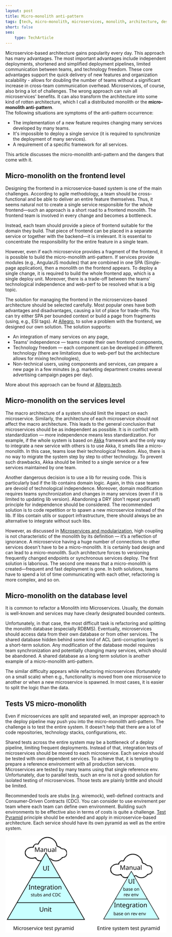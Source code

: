 ```yaml
---
layout: post
title: Micro-monolith anti-pattern
tags: [tech, micro-monolith, microservices, monolith, architecture, design, patterns, anti-patterns]
short: false
seo:
    type: TechArticle
---
```


Microservice-based architecture gains popularity every day.
This approach has many advantages.
The most important advantages include independent deployments, shortened and simplified deployment pipelines, limited communication between teams, and technology freedom.
These core advantages support the quick delivery of new features and organization scalability - allows for doubling the number of teams without a significant increase in cross-team communication overhead.
Microservices, of course, also bring a lot of challenges.
The wrong approach can ruin all microservices' benefits.
It can also transform the architecture into some kind of rotten architecture, which I call a distributed monolith or the **micro-monolith anti-pattern**.  
The following situations are symptoms of the anti-pattern occurrence:

- The implementation of a new feature requires changing many services developed by many teams.
- It's impossible to deploy a single service (it is required to synchronize the deployment of many services).
- A requirement of a specific framework for all services.

This article discusses the micro-monolith anti-pattern and the dangers that come with it.

## Micro-monolith on the frontend level

Designing the frontend in a microservice-based system is one of the main challenges.
According to agile methodology, a team should be cross-functional and be able to deliver an entire feature themselves.
Thus, it seems natural not to create a single service responsible for the whole frontend—such an approach is a short road to a frontend monolith.
The frontend team is involved in every change and becomes a bottleneck.

Instead, each team should provide a piece of frontend suitable for the domain they build.
That piece of frontend can be placed in a separate service or together with the backend—it is irrelevant.
It is essential to concentrate the responsibility for the entire feature in a single team.

However, even if each microservice provides a fragment of the frontend, it is possible to build the micro-monolith anti-pattern.
If services provide modules (e.g., AngularJS modules) that are combined in one SPA (Single-page application),
then a monolith on the frontend appears.
To deploy a single change, it is required to build the whole frontend app, which is a single deploy unit.
Moreover, there is a trade-off between the teams' technological independence and web-perf to be resolved what is a big topic.

The solution for managing the frontend in the microservices-based architecture should be selected carefully.
Most popular ones have both advantages and disadvantages, causing a lot of place for trade-offs.
You can try either SPA per bounded context or build a page from fragments (using, e.g., ESI tags).
At [Allegro](https://allegro.pl), to solve a problem with the frontend, we designed our own solution.
The solution supports:

- An integration of many services on any page,
- Teams' independence — teams create their own frontend components,
- Technology freedom — each component can be developed in different technology (there are limitations due to web-perf but the architecture allows for mixing technologies),
- Non-technical users, using components and services, can prepare a new page in a few minutes (e.g. marketing department creates several advertising campaign pages per day).

More about this approach can be found at [Allegro.tech](https://allegro.tech/2016/03/Managing-Frontend-in-the-microservices-architecture.html).

## Micro-monolith on the services level

The macro architecture of a system should limit the impact on each microservice.
Similarly, the architecture of each microservice should not affect the macro architecture.
This leads to the general conclusion that microservices should be as independent as possible.
It is in conflict with standardization — more independence means less standardization.
For example, if the whole system is based on [Akka](https://akka.io) framework and the only way to integrate a new service
with others is to use Akka, it smells like a micro-monolith.
In this case, teams lose their technological freedom.
Also, there is no way to migrate the system step by step to other technology.
To prevent such drawbacks, Akka should be limited to a single service or a few services maintained by one team.

Another dangerous decision is to use a lib for reusing code.
This is particularly bad if the lib contains domain logic.
Again, in this case teams are devoid of technological independence.
Moreover, domain modification requires teams synchronization and changes in many services (even if it is limited to updating lib version).
Abandoning a DRY (don't repeat yourself) principle for independence should be considered.
The recommended solution is to code repetition or to spawn a new microservice instead of the lib.
If libs contain utils or support infrastructure, there should always be an alternative to integrate without such libs.

However, as discussed in [Microservices and modularization](/2017/01/08/Microservices-and-modularization.html),
high coupling is not characteristic of the monolith by its definition — it’s a reflection of ignorance.
A microservice having a huge number of connections to other services doesn't have to be a micro-monolith.
It is certainly bad design and can lead to a micro-monolith.
Such architecture forces to versioning frequently changed endpoints or synchronous services deploy.
The first solution is laborious.
The second one means that a micro-monolith is created—frequent and fast deployment is gone.
In both solutions, teams have to spend a lot of time communicating with each other, refactoring is more complex, and so on.

## Micro-monolith on the database level

It is common to refactor a Monolith into Microservices.
Usually, the domain is well-known and services may have clearly designated bounded contexts.

Unfortunately, in that case, the most difficult task is refactoring and splitting the monolith database (especially RDBMS).
Eventually, microservices should access data from their own database or from other services.
The shared database hidden behind some kind of ACL (anti-corruption layer) is a short-term solution.
Any modification of the database model requires team synchronization and potentially changing many services, which should be abandoned.
A shared database as a long term solution is another example of a micro-monolith anti-pattern.

The similar difficulty appears while refactoring microservices (fortunately on a small scale) when 
e.g., functionality is moved from one microservice to another or when a new microservice is spawned.
In most cases, it is easier to split the logic than the data.

## Tests VS micro-monolith

Even if microservices are split and separated well, an improper approach to the deploy pipeline may push you into the micro-monolith anti-pattern.
The challenge is to test the entire system.
It doesn't help that there are a lot of code repositories, technology stacks, configurations, etc.

Shared tests across the entire system may be a bottleneck of a deploy pipeline, limiting frequent deployments.
Instead of that, integration tests of microservices should be moved to each microservice.
Each service should be tested with own dependent services.
To achieve that, it is tempting to prepare a reference environment with all production services.
Microservices are tested by many teams using that single reference env.
Unfortunately, due to parallel tests, such an env is not a good solution for isolated testing of microservices.
Those tests are plainly brittle and should be limited.

Recommended tools are stubs (e.g. wiremock), well-defined contracts and Consumer-Driven Contracts (CDC).
You can consider to use envirement per team where each team can define own environment.
Building such environments to be effective also in terms of costs is quite a challenge.
[Test Pyramid](https://martinfowler.com/bliki/TestPyramid.html) principle should be extended and apply in microservice-based architecture.
Each service should have its own pyramid as well as the entire system.

![Test pyramids in microservice-based architecture](/assets/articles/2017-01-30-Micro-monolith-Anti-pattern/test-pyramids.svg)
